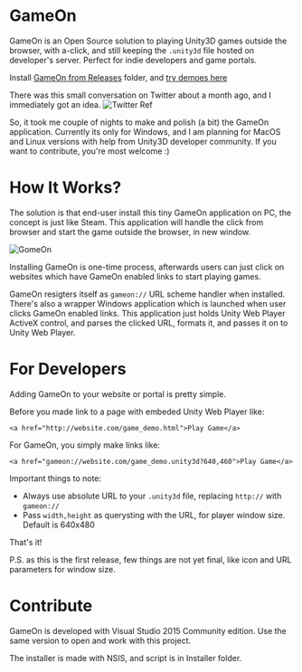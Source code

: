 # GameOn
GameOn is an Open Source solution to playing Unity3D games outside the browser, with a-click, and still keeping the ```.unity3d``` file hosted on developer's server. Perfect for indie developers and game portals. 

Install [GameOn from Releases](https://github.com/chall3ng3r/GameOn/blob/master/Releases/GameOn_0_9_setup.zip?raw=true) folder, and [try demoes here](https://dl.dropboxusercontent.com/u/175621/GameOn/game-demos.html)

There was this small conversation on Twitter about a month ago, and I immediately got an idea.
![Twitter Ref](https://github.com/chall3ng3r/GameOn/blob/master/Media/twitter_ref.png?raw=true)

So, it took me couple of nights to make and polish (a bit) the GameOn application. Currently its only for Windows, and I am planning for MacOS and Linux versions with help from Unity3D developer community. If you want to contribute, you're most welcome :)

# How It Works?
The solution is that end-user install this tiny GameOn application on PC, the concept is just like Steam. This application will handle the click from browser and start the game outside the browser, in new window.

![GomeOn](https://github.com/chall3ng3r/GameOn/blob/master/Media/GameOn-demo.gif?raw=true)

Installing GameOn is one-time process, afterwards users can just click on websites which have GameOn enabled links to start playing games. 

GameOn resigters itself as ```gameon://``` URL scheme handler when installed. There's also a wrapper Windows application which is launched when user clicks GameOn enabled links. This application just holds Unity Web Player ActiveX control, and parses the clicked URL, formats it, and passes it on to Unity Web Player. 

# For Developers
Adding GameOn to your website or portal is pretty simple.

Before you made link to a page with embeded Unity Web Player like:
```
<a href="http://website.com/game_demo.html">Play Game</a>
```
For GameOn, you simply make links like:
```
<a href="gameon://website.com/game_demo.unity3d?640,460">Play Game</a>
```

Important things to note:
- Always use absolute URL to your ```.unity3d``` file, replacing ```http://``` with ```gameon://```
- Pass ```width,height``` as querysting with the URL, for player window size. Default is 640x480

That's it!

P.S. as this is the first release, few things are not yet final, like icon and URL parameters for window size.

# Contribute
GameOn is developed with Visual Studio 2015 Community edition. Use the same version to open and work with this project.

The installer is made with NSIS, and script is in Installer folder.
